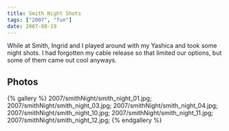```yaml
---
title: Smith Night Shots
tags: ["2007", "fun"]
date: 2007-08-19
---
```

While at Smith, Ingrid and I played around with my Yashica and took some night shots.  I had forgotten my cable release so that limited our options, but some of them came out cool anyways.

## Photos 

{% gallery %} 
2007/smithNight/smith_night_01.jpg;
2007/smithNight/smith_night_03.jpg;
2007/smithNight/smith_night_04.jpg;
2007/smithNight/smith_night_10.jpg;
2007/smithNight/smith_night_11.jpg;
2007/smithNight/smith_night_12.jpg;
{% endgallery %}
